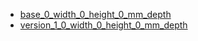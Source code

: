 * [base_0_width_0_height_0_mm_depth](base_0_width_0_height_0_mm_depth)
* [version_1_0_width_0_height_0_mm_depth](version_1_0_width_0_height_0_mm_depth)
